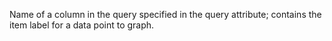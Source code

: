 Name of a column in the query specified in the query
attribute; contains the item label for a data point to
graph.